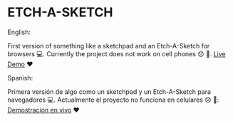 # ETCH-A-SKETCH
English:   

First version of something like a sketchpad and an Etch-A-Sketch for browsers :computer:. Currently the project does not work on cell phones :disappointed: :iphone:.
[Live Demo](https://balexandermunoz.github.io/ETCH-A-SKETCH/) :heart:

Spanish:    

Primera versión de algo como un sketchpad y un Etch-A-Sketch para navegadores :computer:. Actualmente el proyecto no funciona en celulares :disappointed: :iphone::
[Demostración en vivo](https://balexandermunoz.github.io/ETCH-A-SKETCH/) :heart:
